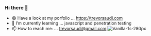 ### Hi there 👋
- 😄 Have a look at my porfolio ... https://trevorsaudi.com
- 🌱 I’m currently learning ... javascript and penetration testing
- 📫 How to reach me: ... trevorsaudi@gmail.com
![Vanilla-1s-280px](https://user-images.githubusercontent.com/38811409/89576712-4ffd7400-d838-11ea-8075-5702687cbb5b.gif)

<!--
**trevorsaudi/trevorsaudi** is a ✨ _special_ ✨ repository because its `README.md` (this file) appears on your GitHub profile.

Here are some ideas to get you started:

- 🔭 I’m currently working on ...
- 🌱 I’m currently learning ...
- 👯 I’m looking to collaborate on ...
- 🤔 I’m looking for help with ...
- 💬 Ask me about ...
- 📫 How to reach me: ...
- 😄 Pronouns: ...
- ⚡ Fun fact: ...
-->
